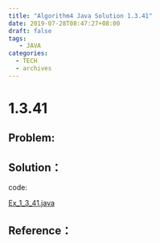 ```yaml
---
title: "Algorithm4 Java Solution 1.3.41"
date: 2019-07-28T08:47:27+08:00
draft: false
tags:
   - JAVA
categories:
  - TECH
  - archives
---
```



# 1.3.41

## Problem:


## Solution：

code:

[Ex_1_3_41.java](./Ex_1_3_41.java)


## Reference：


